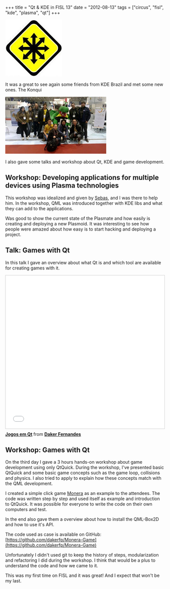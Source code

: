 +++
title = "Qt & KDE in FISL 13"
date = "2012-08-13"
tags = ["circus", "fisl", "kde", "plasma", "qt"]
+++

![](/img/fisl.jpeg)

It was a great to see again some friends from KDE Brazil and met some
new ones. The Konqui

![](/img/kdenofisl.jpg)

I also gave some talks and workshop about Qt, KDE and game development.

Workshop: Developing applications for multiple devices using Plasma technologies
--------------------------------------------------------------------------------

This workshop was idealized and given by [Sebas](http://vizzion.org),
and I was there to help him. In the workshop, QML was introduced
together with KDE libs and what they can add to the applications.

Was good to show the current state of the Plasmate and how easily is
creating and deploying a new Plasmoid. It was interesting to see how
people were amazed about how easy is to start hacking and deploying a
project.


Talk: Games with Qt
-------------------

In this talk I gave an overview about what Qt is and which tool are
available for creating games with it.

<iframe src="//www.slideshare.net/slideshow/embed_code/key/aqBOtKXwKCfdoC" width="595" height="485" frameborder="0" marginwidth="0" marginheight="0" scrolling="no" style="border:1px solid #CCC; border-width:1px; margin-bottom:5px; max-width: 100%;" allowfullscreen> </iframe> <div style="margin-bottom:5px"> <strong> <a href="//www.slideshare.net/dakerfp/jogos-em-qt" title="Jogos em Qt" target="_blank">Jogos em Qt</a> </strong> from <strong><a href="//www.slideshare.net/dakerfp" target="_blank">Daker Fernandes</a></strong> </div>


Workshop: Games with Qt
-----------------------

On the third day I gave a 3 hours hands-on workshop about game
development using only QtQuick. During the workshop, I've presented
basic QtQuick and some basic game concepts such as the game loop,
collisions and physics. I also tried to apply to explain how these
concepts match with the QML development.

I created a simple click game
[Monera](https://github.com/dakerfp/Monera-Game) as an example to the
attendees. The code was written step by step and used itself as example
and introduction to QtQuick. It was possible for everyone to write the
code on their own computers and test.

In the end also gave them a overview about how to install the QML-Box2D
and how to use it's API.

The code used as case is available on GitHub:
[https://github.com/dakerfp/Monera-Game](https://github.com/dakerfp/Monera-Game)

Unfortunately I didn't used git to keep the history of steps,
modularization and refactoring I did during the workshop. I think that
would be a plus to understand the code and how we came to it.

This was my first time on FISL and it was great! And I expect that won't
be my last.
